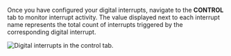 Once you have configured your digital interrupts, navigate to the **CONTROL** tab to monitor interrupt activity.
The value displayed next to each interrupt name represents the total count of interrupts triggered by the corresponding digital interrupt.

![Digital interrupts in the control tab.](/components/board/digital-interrupts-control-tab.png)
